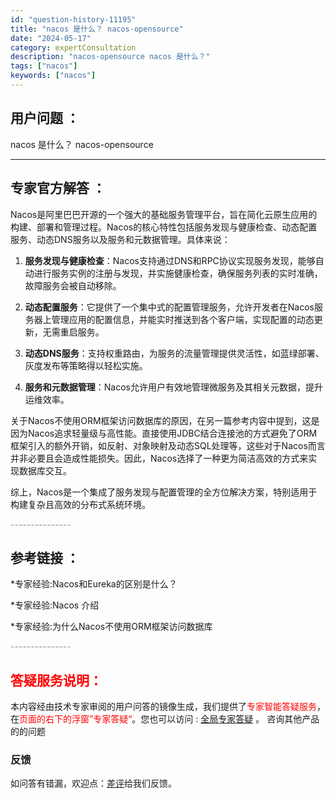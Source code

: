 ```yaml
---
id: "question-history-11195"
title: "nacos 是什么？ nacos-opensource"
date: "2024-05-17"
category: expertConsultation
description: "nacos-opensource nacos 是什么？"
tags: ["nacos"]
keywords: ["nacos"]
---
```


## 用户问题 ： 
 nacos 是什么？ nacos-opensource 

---------------
## 专家官方解答 ：

Nacos是阿里巴巴开源的一个强大的基础服务管理平台，旨在简化云原生应用的构建、部署和管理过程。Nacos的核心特性包括服务发现与健康检查、动态配置服务、动态DNS服务以及服务和元数据管理。具体来说：

1. **服务发现与健康检查**：Nacos支持通过DNS和RPC协议实现服务发现，能够自动进行服务实例的注册与发现，并实施健康检查，确保服务列表的实时准确，故障服务会被自动移除。

2. **动态配置服务**：它提供了一个集中式的配置管理服务，允许开发者在Nacos服务器上管理应用的配置信息，并能实时推送到各个客户端，实现配置的动态更新，无需重启服务。

3. **动态DNS服务**：支持权重路由，为服务的流量管理提供灵活性，如蓝绿部署、灰度发布等策略得以轻松实施。

4. **服务和元数据管理**：Nacos允许用户有效地管理微服务及其相关元数据，提升运维效率。

关于Nacos不使用ORM框架访问数据库的原因，在另一篇参考内容中提到，这是因为Nacos追求轻量级与高性能。直接使用JDBC结合连接池的方式避免了ORM框架引入的额外开销，如反射、对象映射及动态SQL处理等，这些对于Nacos而言并非必要且会造成性能损失。因此，Nacos选择了一种更为简洁高效的方式来实现数据库交互。

综上，Nacos是一个集成了服务发现与配置管理的全方位解决方案，特别适用于构建复杂且高效的分布式系统环境。


<font color="#949494">---------------</font> 


## 参考链接 ：

*专家经验:Nacos和Eureka的区别是什么？ 
 
 *专家经验:Nacos 介绍 
 
 *专家经验:为什么Nacos不使用ORM框架访问数据库 


 <font color="#949494">---------------</font> 
 


## <font color="#FF0000">答疑服务说明：</font> 

本内容经由技术专家审阅的用户问答的镜像生成，我们提供了<font color="#FF0000">专家智能答疑服务</font>，在<font color="#FF0000">页面的右下的浮窗”专家答疑“</font>。您也可以访问 : [全局专家答疑](https://opensource.alibaba.com/chatBot) 。 咨询其他产品的的问题

### 反馈
如问答有错漏，欢迎点：[差评](https://ai.nacos.io/user/feedbackByEnhancerGradePOJOID?enhancerGradePOJOId=13734)给我们反馈。
